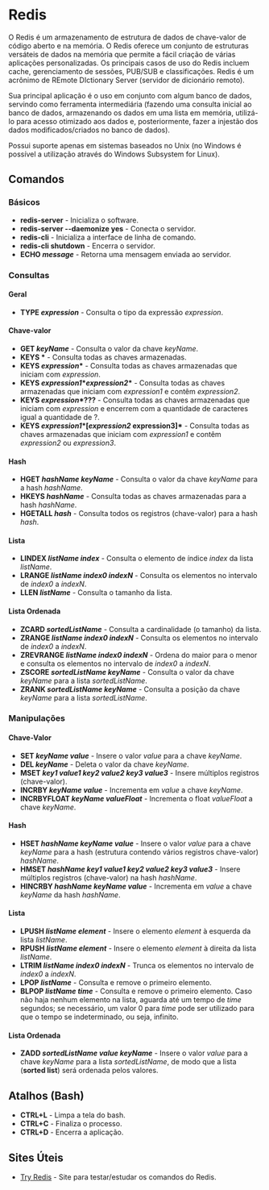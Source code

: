 # Redis

O Redis é um armazenamento de estrutura de dados de chave-valor de código aberto e na memória. O Redis oferece um conjunto de estruturas versáteis de dados na memória que permite a fácil criação de várias aplicações personalizadas. Os principais casos de uso do Redis incluem cache, gerenciamento de sessões, PUB/SUB e classificações. Redis é um acrônimo de REmote DIctionary Server (servidor de dicionário remoto).

Sua principal aplicação é o uso em conjunto com algum banco de dados, servindo como ferramenta intermediária (fazendo uma consulta inicial ao banco de dados, armazenando os dados em uma lista em memória, utilizá-lo para acesso otimizado aos dados e, posteriormente, fazer a injestão dos dados modificados/criados no banco de dados).

Possui suporte apenas em sistemas baseados no Unix (no Windows é possível a utilização através do Windows Subsystem for Linux).

## Comandos

### Básicos

- **redis-server** - Inicializa o software.
- **redis-server --daemonize yes** - Conecta o servidor.
- **redis-cli** - Inicializa a interface de linha de comando.
- **redis-cli shutdown** - Encerra o servidor.
- **ECHO *message*** - Retorna uma mensagem enviada ao servidor.

### Consultas

#### Geral

- **TYPE *expression*** - Consulta o tipo da expressão *expression*.

#### Chave-valor

- **GET *keyName*** - Consulta o valor da chave *keyName*.
- **KEYS \*** - Consulta todas as chaves armazenadas.
- **KEYS *expression*\*** - Consulta todas as chaves armazenadas que iniciam com *expression*.
- **KEYS *expression1*\**expression2*\*** - Consulta todas as chaves armazenadas que iniciam com *expression1* e contêm *expression2*.
- **KEYS *expression*\*???** - Consulta todas as chaves armazenadas que iniciam com *expression* e encerrem com a quantidade de caracteres igual a quantidade de ?.
- **KEYS *expression1*\*[*expression2* expression3]\*** - Consulta todas as chaves armazenadas que iniciam com *expression1* e contêm *expression2* ou *expression3*.

#### Hash

- **HGET *hashName* *keyName*** - Consulta o valor da chave *keyName* para a hash *hashName*.
- **HKEYS *hashName*** - Consulta todas as chaves armazenadas para a hash *hashName*.
- **HGETALL *hash*** - Consulta todos os registros (chave-valor) para a hash *hash*.

#### Lista

- **LINDEX *listName* *index*** - Consulta o elemento de índice *index* da lista *listName*.
- **LRANGE *listName* *index0* *indexN*** - Consulta os elementos no intervalo de *index0* a *indexN*.
- **LLEN *listName*** - Consulta o tamanho da lista.

#### Lista Ordenada

- **ZCARD *sortedListName*** - Consulta a cardinalidade (o tamanho) da lista.
- **ZRANGE *listName* *index0* *indexN*** - Consulta os elementos no intervalo de *index0* a *indexN*.
- **ZREVRANGE *listName* *index0* *indexN*** - Ordena do maior para o menor e consulta os elementos no intervalo de *index0* a *indexN*.
- **ZSCORE *sortedListName* *keyName*** - Consulta o valor da chave *keyName* para a lista *sortedListName*.
- **ZRANK *sortedListName* *keyName*** - Consulta a posição da chave *keyName* para a lista *sortedListName*.

### Manipulações

#### Chave-Valor

- **SET *keyName* *value*** - Insere o valor *value* para a chave *keyName*.
- **DEL *keyName*** - Deleta o valor da chave *keyName*.
- **MSET *key1* *value1* *key2* *value2* *key3* *value3*** - Insere múltiplos registros (chave-valor).
- **INCRBY *keyName* *value*** - Incrementa em *value* a chave *keyName*.
- **INCRBYFLOAT *keyName* *valueFloat*** - Incrementa o float *valueFloat* a chave *keyName*.

#### Hash

- **HSET *hashName* *keyName* *value*** - Insere o valor *value* para a chave *keyName* para a hash (estrutura contendo vários registros chave-valor) *hashName*.
- **HMSET *hashName* *key1* *value1* *key2* *value2* *key3* *value3*** - Insere múltiplos registros (chave-valor) na hash *hashName*.
- **HINCRBY *hashName* *keyName* *value*** - Incrementa em *value* a chave *keyName* da hash *hashName*.

#### Lista

- **LPUSH *listName* *element*** - Insere o elemento *element* à esquerda da lista *listName*.
- **RPUSH *listName* *element*** - Insere o elemento *element* à direita da lista *listName*.
- **LTRIM *listName* *index0* *indexN*** - Trunca os elementos no intervalo de *index0* a *indexN*.
- **LPOP *listName*** - Consulta e remove o primeiro elemento.
- **BLPOP *listName* *time*** - Consulta e remove o primeiro elemento. Caso não haja nenhum elemento na lista, aguarda até um tempo de *time* segundos; se necessário, um valor 0 para *time* pode ser utilizado para que o tempo se indeterminado, ou seja, infinito.

#### Lista Ordenada

- **ZADD *sortedListName* *value* *keyName*** - Insere o valor *value* para a chave *keyName* para a lista *sortedListName*, de modo que a lista (**sorted list**) será ordenada pelos valores.

## Atalhos (Bash)

- **CTRL+L** - Limpa a tela do bash.
- **CTRL+C** - Finaliza o processo.
- **CTRL+D** - Encerra a aplicação.

## Sites Úteis

- [Try Redis](https://try.redis.io/) - Site para testar/estudar os comandos do Redis.
